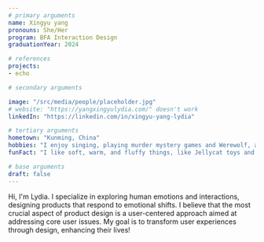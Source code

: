 ```yaml
---
# primary arguments
name: Xingyu yang
pronouns: She/Her
program: BFA Interaction Design
graduationYear: 2024

# references
projects:
- echo

# secondary arguments

image: "/src/media/people/placeholder.jpg"
# website: "https://yangxingyulydia.com/" doesn't work
linkedIn: "https://linkedin.com/in/xingyu-yang-lydia"

# tertiary arguments
hometown: "Kunming, China"
hobbies: "I enjoy singing, playing murder mystery games and Werewolf, and I also like watching TV dramas."
funFact: "I like soft, warm, and fluffy things, like Jellycat toys and real cats."

# base arguments
draft: false
---
```

Hi, I'm Lydia. I specialize in exploring human emotions and interactions, designing products that respond to emotional shifts. I believe that the most crucial aspect of product design is a user-centered approach aimed at addressing core user issues. My goal is to transform user experiences through design, enhancing their lives!